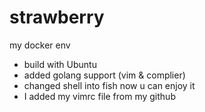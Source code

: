 # strawberry
my docker env

* build with Ubuntu
* added golang support (vim & complier)
* changed shell into fish now u can enjoy it
* I added my vimrc file from my github

